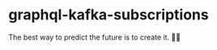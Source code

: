 # graphql-kafka-subscriptions

<!-- INSPIRATIONAL_QUOTE_START -->
The best way to predict the future is to create it.
🧑‍💻
<!-- INSPIRATIONAL_QUOTE_END -->
